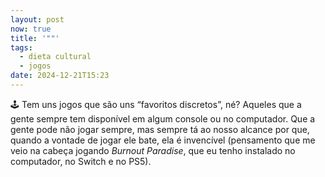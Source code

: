 ```yaml
---
layout: post
now: true
title: '""'
tags:
  - dieta cultural
  - jogos
date: 2024-12-21T15:23
---
```

🕹️ Tem uns jogos que são uns “favoritos discretos”, né? Aqueles que a gente sempre tem disponível em algum console ou no computador. Que a gente pode não jogar sempre, mas sempre tá ao nosso alcance por que, quando a vontade de jogar ele bate, ela é invencível (pensamento que me veio na cabeça jogando _Burnout Paradise_, que eu tenho instalado no computador, no Switch e no PS5).